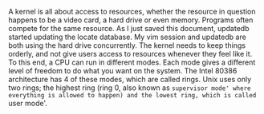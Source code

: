 A kernel is all about access to resources, whether the resource in question happens to be a
video card, a hard drive or even memory. Programs often compete for the same resource. As I
just saved this document, updatedb started updating the locate database. My vim session and
updatedb are both using the hard drive concurrently. The kernel needs to keep things
orderly, and not give users access to resources whenever they feel like it. To this end, a
CPU can run in different modes. Each mode gives a different level of freedom to do what you
want on the system. The Intel 80386 architecture has 4 of these modes, which are called
rings. Unix uses only two rings; the highest ring (ring 0, also known as `supervisor mode'
where everything is allowed to happen) and the lowest ring, which is called `user mode'.

